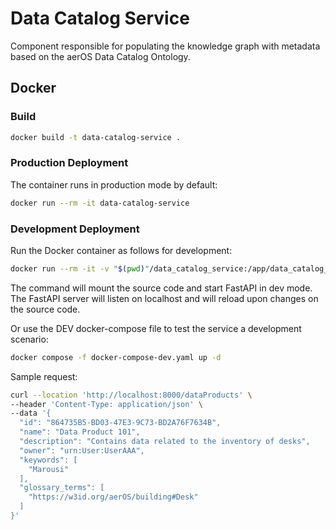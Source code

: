 # Data Catalog Service

Component responsible for populating the knowledge graph with metadata based on the aerOS Data Catalog Ontology.

## Docker

### Build

```bash
docker build -t data-catalog-service .
```

### Production Deployment

The container runs in production mode by default:

```bash
docker run --rm -it data-catalog-service
```

### Development Deployment

Run the Docker container as follows for development:

```bash
docker run --rm -it -v "$(pwd)"/data_catalog_service:/app/data_catalog_service:ro data-catalog-service dev
```
The command will mount the source code and start FastAPI in dev mode. The FastAPI server will listen on localhost and will reload upon changes on the source code.

Or use the DEV docker-compose file to test the service a development scenario:
```bash
docker compose -f docker-compose-dev.yaml up -d
```

Sample request:

```bash
curl --location 'http://localhost:8000/dataProducts' \
--header 'Content-Type: application/json' \
--data '{
  "id": "864735B5-BD03-47E3-9C73-BD2A76F7634B",
  "name": "Data Product 101",
  "description": "Contains data related to the inventory of desks",
  "owner": "urn:User:UserAAA",
  "keywords": [
    "Marousi"
  ],
  "glossary_terms": [
    "https://w3id.org/aerOS/building#Desk"
  ]
}'
```
